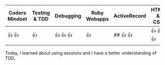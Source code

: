 | Coders Mindset | Testing & TDD | Debugging | Ruby Webapps | ActiveRecord | HTML & CSS |
| -------------- | ------------- | --------- | ------------ | ------------ | ---------- |
| :+1: :+1:| :+1:| :+1: :+1: :+1:| :+1:|## :+1: :+1:|  :+1: :+1: :+1:|

Today, I learned about using sessions and I have a better understanding of TDD.
